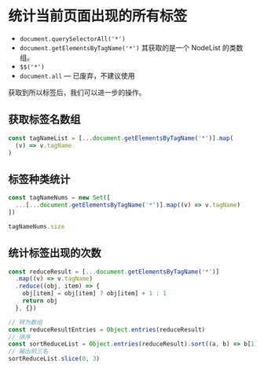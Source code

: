 # 统计当前页面出现的所有标签

- `document.querySelectorAll('*')`
- `document.getElementsByTagName('*')` 其获取的是一个 NodeList 的类数组。
- `$$('*')`
- `document.all` — 已废弃，不建议使用

获取到所以标签后，我们可以进一步的操作。

## 获取标签名数组

```js
const tagNameList = [...document.getElementsByTagName('*')].map(
  (v) => v.tagName
)
```

## 标签种类统计

```js
const tagNameNums = new Set([
  ...[...document.getElementsByTagName('*')].map((v) => v.tagName)
])

tagNameNums.size
```

## 统计标签出现的次数

```js
const reduceResult = [...document.getElementsByTagName('*')]
  .map((v) => v.tagName)
  .reduce((obj, item) => {
    obj[item] = obj[item] ? obj[item] + 1 : 1
    return obj
  }, {})

// 转为数组
const reduceResultEntries = Object.entries(reduceResult)
// 排序
const sortReduceList = Object.entries(reduceResult).sort((a, b) => b[1] - a[1])
// 输出前三名
sortReduceList.slice(0, 3)
```

